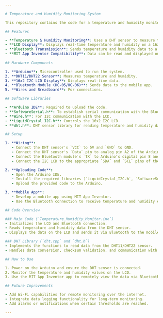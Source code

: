 ```yaml
---

# Temperature and Humidity Monitoring System

This repository contains the code for a temperature and humidity monitoring system using an Arduino, DHT sensor, and an LCD screen. The data is sent via Bluetooth to a mobile app created with MIT App Inventor for remote monitoring.

## Features

- **Temperature & Humidity Monitoring**: Uses a DHT sensor to measure temperature and humidity.
- **LCD Display**: Displays real-time temperature and humidity on a 16x2 LCD.
- **Bluetooth Transmission**: Sends temperature and humidity data to a mobile application using Bluetooth.
- **MIT App Inventor Compatibility**: Data can be read and displayed on a mobile app developed in MIT App Inventor.
  
## Hardware Components

1. **Arduino**: Microcontroller used to run the system.
2. **DHT11/DHT22 Sensor**: Measures temperature and humidity.
3. **16x2 I2C LCD Display**: Displays real-time data.
4. **Bluetooth Module (HC-05/HC-06)**: Sends data to the mobile app.
5. **Wires and Breadboard**: For connections.

## Software Libraries

- **Arduino IDE**: Required to upload the code.
- **SoftwareSerial.h**: To establish serial communication with the Bluetooth module.
- **Wire.h**: For I2C communication with the LCD.
- **LiquidCrystal_I2C.h**: Controls the 16x2 I2C LCD.
- **dht.h**: DHT sensor library for reading temperature and humidity data.

## Setup

1. **Wiring**:
   - Connect the DHT sensor's `VCC` to 5V and `GND` to GND.
   - Connect the DHT sensor's `Data` pin to analog pin A2 of the Arduino.
   - Connect the Bluetooth module's `TX` to Arduino's digital pin 8 and `RX` to digital pin 9.
   - Connect the I2C LCD to the appropriate `SDA` and `SCL` pins of the Arduino.

2. **Uploading Code**:
   - Open the Arduino IDE.
   - Install the required libraries (`LiquidCrystal_I2C.h`, `SoftwareSerial.h`, and `dht.h`).
   - Upload the provided code to the Arduino.

3. **Mobile App**:
   - Develop a mobile app using MIT App Inventor.
   - Use the Bluetooth connection to receive temperature and humidity data.

## Code Overview

### Main Code (`Temperature_Humidity_Monitor.ino`)
- Initializes the LCD and Bluetooth connection.
- Reads temperature and humidity data from the DHT sensor.
- Displays the data on the LCD and sends it via Bluetooth to the mobile app.

### DHT Library (`dht.cpp` and `dht.h`)
- Implements the functions to read data from the DHT11/DHT22 sensor.
- Handles data conversion, checksum validation, and communication with the Arduino.

## How to Use

1. Power on the Arduino and ensure the DHT sensor is connected.
2. Monitor the temperature and humidity values on the LCD.
3. Use the MIT App Inventor app to remotely view the data via Bluetooth.

## Future Improvements

- Add Wi-Fi capabilities for remote monitoring over the internet.
- Integrate data logging functionality for long-term monitoring.
- Add alarms or notifications when certain thresholds are reached.

---
```

